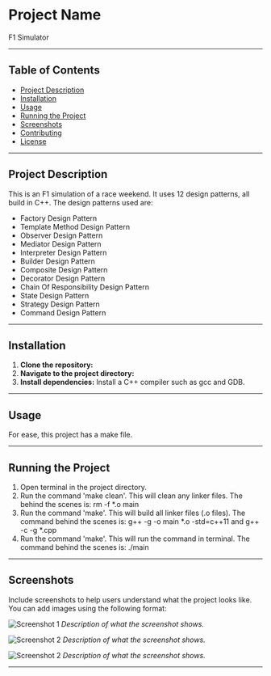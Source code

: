 # Project Name
F1 Simulator

---
## Table of Contents

- [Project Description](#project-description)
- [Installation](#installation)
- [Usage](#usage)
- [Running the Project](#running-the-project)
- [Screenshots](#screenshots)
- [Contributing](#contributing)
- [License](#license)

---

## Project Description
This is an F1 simulation of a race weekend. It uses 12 design patterns, all build in C++.
The design patterns used are:
- Factory Design Pattern
- Template Method Design Pattern
- Observer Design Pattern
- Mediator Design Pattern
- Interpreter Design Pattern
- Builder Design Pattern
- Composite Design Pattern
- Decorator Design Pattern
- Chain Of Responsibility Design Pattern
- State Design Pattern
- Strategy Design Pattern
- Command Design Pattern

---

## Installation

1. **Clone the repository:**
2. **Navigate to the project directory:**
3. **Install dependencies:**
   Install a C++ compiler such as gcc and GDB.

---

## Usage

For ease, this project has a make file. 

---

## Running the Project

1. Open terminal in the project directory.
2. Run the command 'make clean'. This will clean any linker files. The behind the scenes is: rm -f *.o main
3. Run the command 'make'. This will build all linker files (.o files). The command behind the scenes is: g++ -g -o main *.o -std=c++11 and g++ -c -g *.cpp
4. Run the command 'make'. This will run the command in terminal. The command behind the scenes is: ./main

---

## Screenshots

Include screenshots to help users understand what the project looks like. You can add images using the following format:

![Screenshot 1](path/to/screenshot1.png)
*Description of what the screenshot shows.*

![Screenshot 2](path/to/screenshot2.png)
*Description of what the screenshot shows.*

![Screenshot 2](screenshots/screenshot2.png)
*Description of what the screenshot shows.*

---
